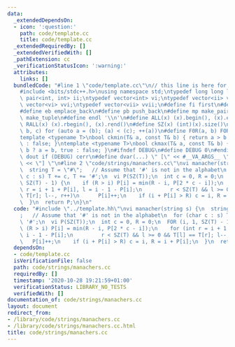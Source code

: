```yaml
---
data:
  _extendedDependsOn:
  - icon: ':question:'
    path: code/template.cc
    title: code/template.cc
  _extendedRequiredBy: []
  _extendedVerifiedWith: []
  _pathExtension: cc
  _verificationStatusIcon: ':warning:'
  attributes:
    links: []
  bundledCode: "#line 1 \"code/template.cc\"\n// this line is here for a reason\n\
    #include <bits/stdc++.h>\nusing namespace std;\ntypedef long long ll;\ntypedef\
    \ pair<int, int> ii;\ntypedef vector<int> vi;\ntypedef vector<ii> vii;\ntypedef\
    \ vector<vi> vvi;\ntypedef vector<vii> vvii;\n#define fi first\n#define se second\n\
    #define eb emplace_back\n#define pb push_back\n#define mp make_pair\n#define mt\
    \ make_tuple\n#define endl '\\n'\n#define ALL(x) (x).begin(), (x).end()\n#define\
    \ RALL(x) (x).rbegin(), (x).rend()\n#define SZ(x) (int)(x).size()\n#define FOR(a,\
    \ b, c) for (auto a = (b); (a) < (c); ++(a))\n#define F0R(a, b) FOR (a, 0, (b))\n\
    template <typename T>\nbool ckmin(T& a, const T& b) { return a > b ? a = b, true\
    \ : false; }\ntemplate <typename T>\nbool ckmax(T& a, const T& b) { return a <\
    \ b ? a = b, true : false; }\n#ifndef DEBUG\n#define DEBUG 0\n#endif\n#define\
    \ dout if (DEBUG) cerr\n#define dvar(...) \" [\" << #__VA_ARGS__ \": \" << (__VA_ARGS__)\
    \ << \"] \"\n#line 2 \"code/strings/manachers.cc\"\nvi manacher(string s) {\n\
    \  string T = \"#\";   // Assume that '#' is not in the alphabet\n  for (char\
    \ c : s) T += c, T += '#';\n  vi P(SZ(T));\n  int c = 0, R = 0;\n  FOR (i, 1,\
    \ SZ(T) - 1) {\n    if (R > i) P[i] = min(R - i, P[2 * c - i]);\n    for (int\
    \ r = i + 1 + P[i], l = i - 1 - P[i];\n         r < SZ(T) && l >= 0 && T[l] ==\
    \ T[r]; l--, r++)\n      P[i]++;\n    if (i + P[i] > R) c = i, R = i + P[i];\n\
    \  }\n  return P;\n}\n"
  code: "#include \"../template.hh\"\nvi manacher(string s) {\n  string T = \"#\"\
    ;   // Assume that '#' is not in the alphabet\n  for (char c : s) T += c, T +=\
    \ '#';\n  vi P(SZ(T));\n  int c = 0, R = 0;\n  FOR (i, 1, SZ(T) - 1) {\n    if\
    \ (R > i) P[i] = min(R - i, P[2 * c - i]);\n    for (int r = i + 1 + P[i], l =\
    \ i - 1 - P[i];\n         r < SZ(T) && l >= 0 && T[l] == T[r]; l--, r++)\n   \
    \   P[i]++;\n    if (i + P[i] > R) c = i, R = i + P[i];\n  }\n  return P;\n}\n"
  dependsOn:
  - code/template.cc
  isVerificationFile: false
  path: code/strings/manachers.cc
  requiredBy: []
  timestamp: '2020-10-28 19:21:59+01:00'
  verificationStatus: LIBRARY_NO_TESTS
  verifiedWith: []
documentation_of: code/strings/manachers.cc
layout: document
redirect_from:
- /library/code/strings/manachers.cc
- /library/code/strings/manachers.cc.html
title: code/strings/manachers.cc
---
```

